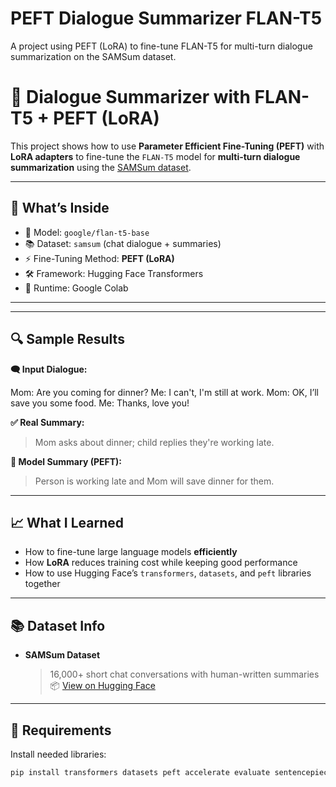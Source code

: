 # PEFT Dialogue Summarizer FLAN-T5
A project using PEFT (LoRA) to fine-tune FLAN-T5 for multi-turn dialogue summarization on the SAMSum dataset.


# 🧠 Dialogue Summarizer with FLAN-T5 + PEFT (LoRA)

This project shows how to use **Parameter Efficient Fine-Tuning (PEFT)** with **LoRA adapters** to fine-tune the `FLAN-T5` model for **multi-turn dialogue summarization** using the [SAMSum dataset](https://huggingface.co/datasets/samsum).


---

## 🧩 What’s Inside

- 🤖 Model: `google/flan-t5-base`
- 📚 Dataset: `samsum` (chat dialogue + summaries)
- ⚡ Fine-Tuning Method: **PEFT (LoRA)**
- 🛠️ Framework: Hugging Face Transformers
- 🚀 Runtime: Google Colab 

---


---

## 🔍 Sample Results

**🗨️ Input Dialogue:**

Mom: Are you coming for dinner?
Me: I can't, I'm still at work.
Mom: OK, I’ll save you some food.
Me: Thanks, love you!


**✅ Real Summary:**
> Mom asks about dinner; child replies they're working late.

**🤖 Model Summary (PEFT):**
> Person is working late and Mom will save dinner for them.

---


## 📈 What I Learned

- How to fine-tune large language models **efficiently**
- How **LoRA** reduces training cost while keeping good performance
- How to use Hugging Face’s `transformers`, `datasets`, and `peft` libraries together

---

## 📚 Dataset Info

- **SAMSum Dataset**  
  > 16,000+ short chat conversations with human-written summaries  
  📦 [View on Hugging Face](https://huggingface.co/datasets/samsum)

---

## 🔧 Requirements

Install needed libraries:
```bash
pip install transformers datasets peft accelerate evaluate sentencepiece py7zr


